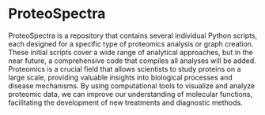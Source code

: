 # ProteoSpectra
ProteoSpectra is a repository that contains several individual Python scripts, each designed for a specific type of proteomics analysis or graph creation. These initial scripts cover a wide range of analytical approaches, but in the near future, a comprehensive code that compiles all analyses will be added. 
Proteomics is a crucial field that allows scientists to study proteins on a large scale, providing valuable insights into biological processes and disease mechanisms. By using computational tools to visualize and analyze proteomic data, we can improve our understanding of molecular functions, facilitating the development of new treatments and diagnostic methods.
